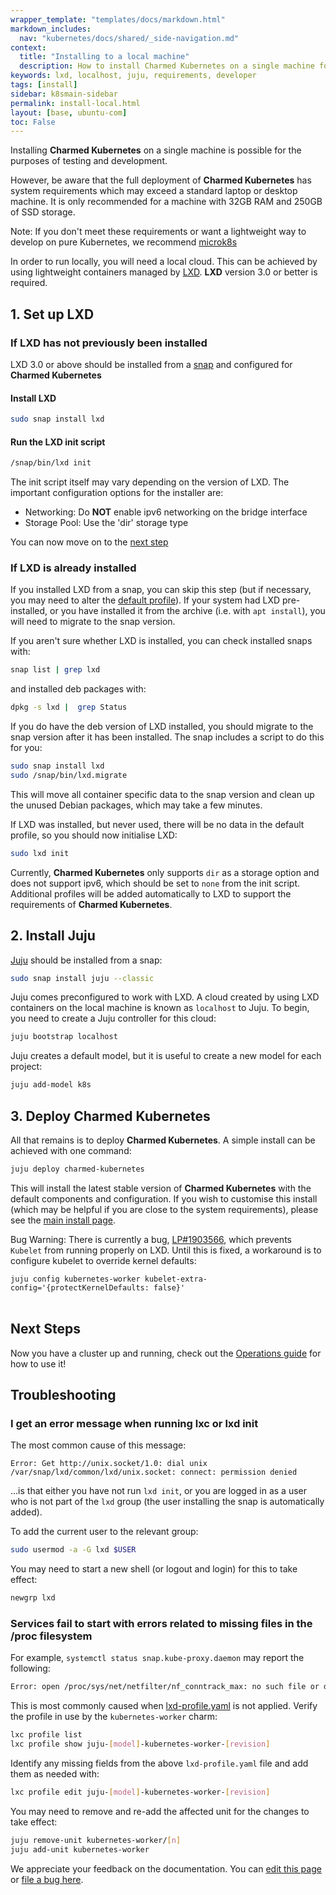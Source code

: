```yaml
---
wrapper_template: "templates/docs/markdown.html"
markdown_includes:
  nav: "kubernetes/docs/shared/_side-navigation.md"
context:
  title: "Installing to a local machine"
  description: How to install Charmed Kubernetes on a single machine for easy testing and development.
keywords: lxd, localhost, juju, requirements, developer
tags: [install]
sidebar: k8smain-sidebar
permalink: install-local.html
layout: [base, ubuntu-com]
toc: False
---
```


Installing **Charmed Kubernetes** on a single machine is possible for the
purposes of testing and development.

However, be aware that the full deployment of **Charmed Kubernetes** has system
requirements which may exceed a standard laptop or desktop machine. It is only
recommended for a machine with 32GB RAM and 250GB of SSD storage.

<div class="p-notification--positive"><p markdown="1" class="p-notification__response">
<span class="p-notification__status">Note:</span>
If you don't meet these requirements or want a lightweight way to develop on
pure Kubernetes, we recommend  <a href="https://microk8s.io/">microk8s</a>
</p></div>

In order to run locally, you will need a local cloud. This can be achieved by
using lightweight containers managed by [LXD][lxd-home]. **LXD** version 3.0
or better is required.

## 1. Set up LXD

### If LXD has not previously been installed

LXD 3.0 or above should be installed from a [snap][] and configured
for **Charmed Kubernetes**

#### Install LXD

```bash
sudo snap install lxd
```

#### Run the LXD init script

```bash
/snap/bin/lxd init
```

The init script itself may vary depending on the version of LXD. The important
configuration options for the installer are:

- Networking: Do **NOT** enable ipv6 networking on the bridge interface
- Storage Pool: Use the 'dir' storage type

You can now move on to the [next step](#step2)

### If **LXD** is already installed

If you installed LXD from a snap, you can skip this step (but if necessary, you may need to alter the [default profile](#profile)). If your system
had LXD pre-installed, or you have installed it from the archive (i.e. with
`apt install`), you will need to migrate to the snap version.

If you aren't sure whether LXD is installed, you can check
installed snaps with:

```bash
snap list | grep lxd
```

and installed deb packages with:

```bash
dpkg -s lxd |  grep Status
```

If you do have the deb version of LXD installed, you should migrate to the
snap version after it has been installed. The snap includes a script to do this
for you:

```bash
sudo snap install lxd
sudo /snap/bin/lxd.migrate
```

This will move all container specific data to the snap version and clean up
the unused Debian packages, which may take a few minutes.

If LXD was installed, but never used, there will be no data in the default
profile, so you should now initialise LXD:

```bash
sudo lxd init
```

<a id="profile"></a>

Currently, **Charmed Kubernetes** only supports `dir` as a storage option and
does not support ipv6, which should be set to `none` from the init script.
Additional profiles will be added automatically to LXD to support the
requirements of **Charmed Kubernetes**.

<a id="step2"></a>

## 2. Install **Juju**

[Juju][] should be installed from a snap:

```bash
sudo snap install juju --classic
```

Juju comes preconfigured to work with LXD. A cloud created by using LXD
containers on the local machine is known as `localhost` to Juju. To begin, you
need to create a Juju controller for this cloud:

```bash
juju bootstrap localhost
```

Juju creates a default model, but it is useful to create a new model for each
project:

```bash
juju add-model k8s
```

## 3. Deploy **Charmed Kubernetes**

All that remains is to deploy **Charmed Kubernetes**. A simple install can be achieved with one command:

```bash
juju deploy charmed-kubernetes
```


This will install the latest stable version of **Charmed Kubernetes** with
the default components and configuration. If you wish to customise this install
(which may be helpful if you are close to the system requirements), please see
the [main install page][install].

<div class="p-notification--warning"><p markdown="1" class="p-notification__response">
<span class="p-notification__status">Bug Warning:</span>
There is currently a bug, <a href="https://bugs.launchpad.net/charm-kubernetes-worker/+bug/1903566"> LP#1903566</a>,
which prevents <code>Kubelet</code> from running properly on LXD. 
Until this is fixed, a workaround is to configure kubelet to override kernel defaults:
<br>
<code>
juju config kubernetes-worker kubelet-extra-config='{protectKernelDefaults: false}'
</code><br>

</p></div>

## Next Steps

Now you have a cluster up and running, check out the
[Operations guide][operations] for how to use it!

## Troubleshooting

### I get an error message when running lxc or lxd init

The most common cause of this message:

```no-highlight
Error: Get http://unix.socket/1.0: dial unix /var/snap/lxd/common/lxd/unix.socket: connect: permission denied
```

...is that either you have not run `lxd init`, or you are logged in as a user
who is not part of the `lxd` group (the user installing the snap is
automatically added).

To add the current user to the relevant group:

```bash
sudo usermod -a -G lxd $USER
```

You may need to start a new shell (or logout and login) for this to take effect:

```bash
newgrp lxd
```

### Services fail to start with errors related to missing files in the /proc filesystem

For example, `systemctl status snap.kube-proxy.daemon` may report the following:

```bash
Error: open /proc/sys/net/netfilter/nf_conntrack_max: no such file or directory
```

This is most commonly caused when [lxd-profile.yaml][lxd-profile] is not applied.
Verify the profile in use by the `kubernetes-worker` charm:

```bash
lxc profile list
lxc profile show juju-[model]-kubernetes-worker-[revision]
```

Identify any missing fields from the above `lxd-profile.yaml` file and add them
as needed with:

```bash
lxc profile edit juju-[model]-kubernetes-worker-[revision]
```

You may need to remove and re-add the affected unit for the changes to take
effect:

```bash
juju remove-unit kubernetes-worker/[n]
juju add-unit kubernetes-worker
```

<!-- LINKS -->

[lxd-home]: https://linuxcontainers.org/
[lxd-profile]: https://github.com/charmed-kubernetes/charm-kubernetes-worker/blob/master/lxd-profile.yaml
[Juju]: https://jaas.ai
[snap]: https://snapcraft.io/docs/installing-snapd
[install]: /kubernetes/docs/install-manual
[operations]: /kubernetes/docs/operations

<!-- FEEDBACK -->
<div class="p-notification--information">
  <p class="p-notification__response">
    We appreciate your feedback on the documentation. You can
    <a href="https://github.com/charmed-kubernetes/kubernetes-docs/edit/master/pages/k8s/install-local.md" >edit this page</a>
    or
    <a href="https://github.com/charmed-kubernetes/kubernetes-docs/issues/new" >file a bug here</a>.
  </p>
</div>
